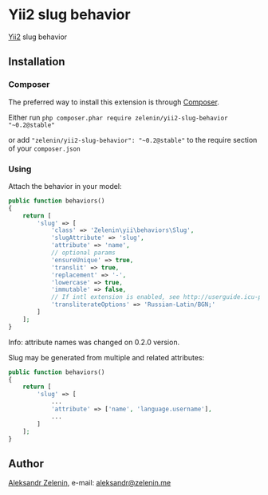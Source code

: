 # Yii2 slug behavior

[Yii2](http://www.yiiframework.com) slug behavior

## Installation

### Composer

The preferred way to install this extension is through [Composer](http://getcomposer.org/).

Either run ```php composer.phar require zelenin/yii2-slug-behavior "~0.2@stable"```

or add ```"zelenin/yii2-slug-behavior": "~0.2@stable"``` to the require section of your ```composer.json```

### Using

Attach the behavior in your model:

```php
public function behaviors()
{
    return [
        'slug' => [
            'class' => 'Zelenin\yii\behaviors\Slug',
            'slugAttribute' => 'slug',
            'attribute' => 'name',
            // optional params
            'ensureUnique' => true,
            'translit' => true,
            'replacement' => '-',
            'lowercase' => true,
            'immutable' => false,
            // If intl extension is enabled, see http://userguide.icu-project.org/transforms/general. 
            'transliterateOptions' => 'Russian-Latin/BGN;'
        ]
    ];
}
```

Info: attribute names was changed on 0.2.0 version.

Slug may be generated from multiple and related attributes:

```php
public function behaviors()
{
    return [
        'slug' => [
            ...
            'attribute' => ['name', 'language.username'],
            ...
        ]
    ];
}
```

## Author

[Aleksandr Zelenin](https://github.com/zelenin/), e-mail: [aleksandr@zelenin.me](mailto:aleksandr@zelenin.me)
